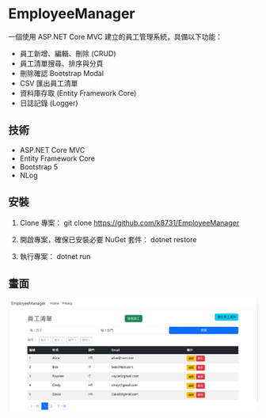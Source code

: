 # EmployeeManager

一個使用 ASP.NET Core MVC 建立的員工管理系統，具備以下功能：
- 員工新增、編輯、刪除 (CRUD)
- 員工清單搜尋、排序與分頁
- 刪除確認 Bootstrap Modal
- CSV 匯出員工清單
- 資料庫存取 (Entity Framework Core)
- 日誌記錄 (Logger)

## 技術
- ASP.NET Core MVC
- Entity Framework Core
- Bootstrap 5
- NLog

## 安裝
1. Clone 專案：
git clone https://github.com/k8731/EmployeeManager

2. 開啟專案，確保已安裝必要 NuGet 套件：
dotnet restore

3. 執行專案：
dotnet run

## 畫面
<img src="image.png" width="1200">